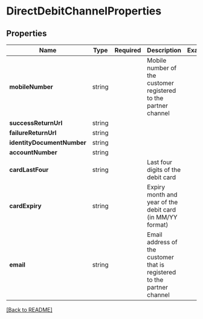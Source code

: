 # DirectDebitChannelProperties



## Properties

| Name | Type | Required | Description | Examples |
|------------|:-------------:|:-------------:|-------------|:-------------:|
| **mobileNumber** |string |  | Mobile number of the customer registered to the partner channel | | |
| **successReturnUrl** |string |  |  | | |
| **failureReturnUrl** |string |  |  | | |
| **identityDocumentNumber** |string |  |  | | |
| **accountNumber** |string |  |  | | |
| **cardLastFour** |string |  | Last four digits of the debit card | | |
| **cardExpiry** |string |  | Expiry month and year of the debit card (in MM/YY format) | | |
| **email** |string |  | Email address of the customer that is registered to the partner channel | | |



[[Back to README]](../../README.md)